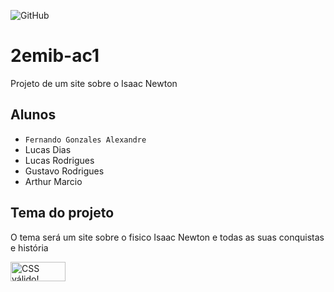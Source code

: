 ![GitHub](https://img.shields.io/github/license/Fernando1403/2emib-ac1)
# 2emib-ac1
Projeto de um site sobre o Isaac Newton
## Alunos
- ` Fernando Gonzales Alexandre `
- Lucas Dias
- Lucas Rodrigues
- Gustavo Rodrigues
- Arthur Marcio
## Tema do projeto
O tema será um site sobre o fisico Isaac Newton e todas as suas conquistas e história

<p>
<a href="http://jigsaw.w3.org/css-validator/check/referer">
    <img style="border:0;width:88px;height:31px"
        src="http://jigsaw.w3.org/css-validator/images/vcss-blue"
        alt="CSS válido!" />
    </a>
</p>
